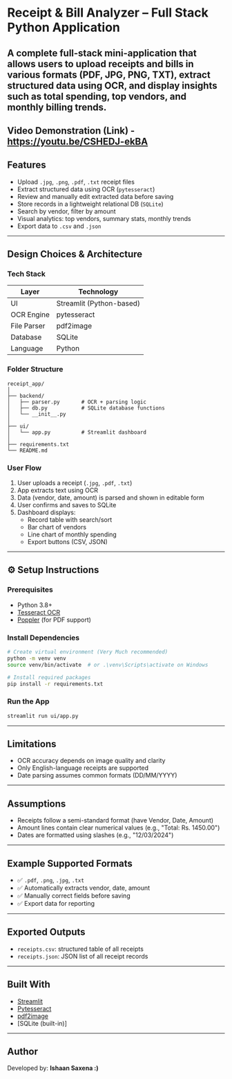 #  Receipt & Bill Analyzer – Full Stack Python Application

A complete full-stack mini-application that allows users to upload receipts and bills in various formats (PDF, JPG, PNG, TXT), extract structured data using OCR, and display insights such as total spending, top vendors, and monthly billing trends.
---
Video Demonstration (Link) - https://youtu.be/CSHEDJ-ekBA
---

##  Features

-  Upload `.jpg`, `.png`, `.pdf`, `.txt` receipt files
-  Extract structured data using OCR (`pytesseract`)
-  Review and manually edit extracted data before saving
-  Store records in a lightweight relational DB (`SQLite`)
-  Search by vendor, filter by amount
-  Visual analytics: top vendors, summary stats, monthly trends
-  Export data to `.csv` and `.json`

---

##  Design Choices & Architecture

###  Tech Stack
| Layer       | Technology              |
|-------------|--------------------------|
| UI          | Streamlit (Python-based) |
| OCR Engine  | pytesseract              |
| File Parser | pdf2image                |
| Database    | SQLite                   |
| Language    | Python                   |

###  Folder Structure
```
receipt_app/
│
├── backend/
│   ├── parser.py       # OCR + parsing logic
│   ├── db.py           # SQLite database functions
│   └── __init__.py
│
├── ui/
│   └── app.py          # Streamlit dashboard
│
├── requirements.txt
└── README.md
```

###  User Flow

1. User uploads a receipt (`.jpg`, `.pdf`, `.txt`)
2. App extracts text using OCR
3. Data (vendor, date, amount) is parsed and shown in editable form
4. User confirms and saves to SQLite
5. Dashboard displays:
   - Record table with search/sort
   - Bar chart of vendors
   - Line chart of monthly spending
   - Export buttons (CSV, JSON)

---

## ⚙️ Setup Instructions

###  Prerequisites
- Python 3.8+
- [Tesseract OCR](https://github.com/tesseract-ocr/tesseract)
- [Poppler](https://github.com/oschwartz10612/poppler-windows) (for PDF support)

###  Install Dependencies

```bash
# Create virtual environment (Very Much recommended)
python -m venv venv
source venv/bin/activate  # or .\venv\Scripts\activate on Windows

# Install required packages
pip install -r requirements.txt
```

###  Run the App

```bash
streamlit run ui/app.py
```

---

##  Limitations

- OCR accuracy depends on image quality and clarity
- Only English-language receipts are supported
- Date parsing assumes common formats (DD/MM/YYYY)

---

##  Assumptions

- Receipts follow a semi-standard format (have Vendor, Date, Amount)
- Amount lines contain clear numerical values (e.g., "Total: Rs. 1450.00")
- Dates are formatted using slashes (e.g., "12/03/2024")

---

##  Example Supported Formats

- ✅ `.pdf`, `.png`, `.jpg`, `.txt`
- ✅ Automatically extracts vendor, date, amount
- ✅ Manually correct fields before saving
- ✅ Export data for reporting

---

##  Exported Outputs

- `receipts.csv`: structured table of all receipts
- `receipts.json`: JSON list of all receipt records

---

##  Built With

- [Streamlit](https://streamlit.io/)
- [Pytesseract](https://pypi.org/project/pytesseract/)
- [pdf2image](https://pypi.org/project/pdf2image/)
- [SQLite (built-in)]

---

##  Author

Developed by: **Ishaan Saxena :)** 
